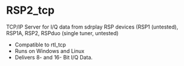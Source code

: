 # RSP2_tcp
TCP/IP Server for I/Q data from sdrplay RSP devices (RSP1 (untested), RSP1A, RSP2, RSPduo (single tuner, untested)
- Compatible to rtl_tcp
- Runs on Windows and Linux
- Delivers 8- and 16- Bit I/Q Data.
